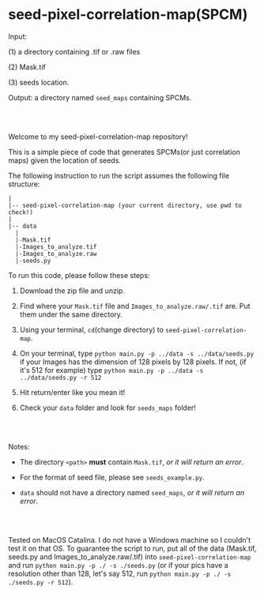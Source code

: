 # seed-pixel-correlation-map(SPCM)

Input:

(1) a directory containing .tif or .raw files 

(2) Mask.tif 

(3) seeds location. 

Output: a directory named `seed_maps` containing SPCMs.

<br/><br/>

Welcome to my seed-pixel-correlation-map repository! 

This is a simple piece of code that generates SPCMs(or just correlation maps) given the location of seeds. 

The following instruction to run the script assumes the following file structure:

```
|
|-- seed-pixel-correlation-map (your current directory, use pwd to check!)
|
|-- data
  |
  |-Mask.tif
  |-Images_to_analyze.tif
  |-Images_to_analyze.raw
  |-seeds.py

```


To run this code, please follow these steps:

1. Download the zip file and unzip.

2. Find where your `Mask.tif` file and `Images_to_analyze.raw/.tif` are. Put them under the same directory.

3. Using your terminal, `cd`(change directory) to `seed-pixel-correlation-map`.

4. On your terminal, type `python main.py -p ../data -s ../data/seeds.py` if your Images has the dimension of 128 pixels by 128 pixels. If not, (if it's 512 for example) type `python main.py -p ../data -s ../data/seeds.py -r 512`

5. Hit return/enter like you mean it!

6. Check your `data` folder and look for `seeds_maps` folder!

<br/><br/>

Notes:

- The directory `<path>` **must** contain `Mask.tif`, _or it will return an error_.

- For the format of seed file, please see `seeds_example.py`.

- `data` should not have a directory named `seed_maps`, _or it will return an error_. 
  
<br/><br/>

Tested on MacOS Catalina. I do not have a Windows machine so I couldn't test it on that OS. To guarantee the script to run, put all of the data (Mask.tif, seeds.py and Images_to_analyze.raw/.tif) into `seed-pixel-correlation-map` and run `python main.py -p ./ -s ./seeds.py` (or if your pics have a resolution other than 128, let's say 512, run `python main.py -p ./ -s ./seeds.py -r 512`).
